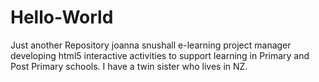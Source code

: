 # Hello-World
Just another Repository
joanna snushall e-learning project manager developing html5 interactive activities to support learning in Primary and Post Primary schools.
I have a twin sister who lives in NZ.
